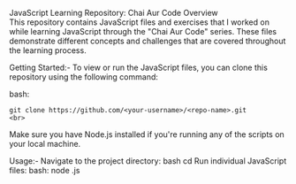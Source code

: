 JavaScript Learning Repository: Chai Aur Code
Overview
<br>
This repository contains JavaScript files and exercises that I worked on while learning JavaScript through the "Chai Aur Code" series. These files demonstrate different concepts and challenges that are covered throughout the learning process.

Getting Started:-
To view or run the JavaScript files, you can clone this repository using the following command:

bash:

    git clone https://github.com/<your-username>/<repo-name>.git
    <br>
Make sure you have Node.js installed if you're running any of the scripts on your local machine.

Usage:-
Navigate to the project directory:
    bash
        cd <repo-name>
        Run individual JavaScript files:
    bash:
        node <filename>.js